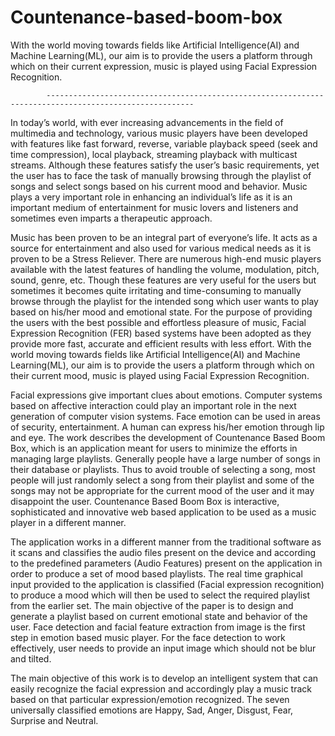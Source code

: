 # Countenance-based-boom-box
  With the world moving towards fields like Artificial Intelligence(AI) and Machine Learning(ML), our aim is to provide the users a platform through which on their current expression, music is played using Facial Expression Recognition.   

            -------------------------------------------------------------------------------------------------------

  In today’s world, with ever increasing advancements in the field of multimedia and technology, various music players have been developed with features like fast forward, reverse, variable playback speed (seek and time compression), local playback, streaming playback with multicast streams. Although these features satisfy the  user’s basic requirements, yet the user has to face the task of manually browsing through the playlist of songs and select songs based on his current mood and behavior. Music plays a very important role in enhancing an individual’s life as it is an important medium of entertainment for music lovers and listeners and sometimes even imparts a therapeutic approach. 
 
  Music has been proven to be an integral part of everyone’s life. It acts as a source for entertainment and also used for various medical needs as it is proven to be a Stress Reliever. There are numerous high-end music players available with the latest features of handling the volume, modulation, pitch, sound, genre, etc. Though these features are very useful for the users but sometimes it becomes quite irritating and time-consuming to manually browse through the playlist for the intended song which user wants to play based on his/her mood and emotional state. For the purpose of providing the users with the best possible and effortless pleasure of music, Facial Expression Recognition (FER) based systems have been adopted as they provide more fast, accurate and efficient results with less effort. With the world moving towards fields like Artificial Intelligence(AI) and Machine Learning(ML), our aim is to provide the users a platform through which on their current mood, music is played using Facial Expression Recognition. 
 
  Facial expressions give important clues about emotions. Computer systems based on affective interaction could play an important role in the next generation of computer vision systems. Face emotion can be used in areas of security, entertainment. A human can express his/her emotion through lip and eye. The work describes the development of Countenance Based Boom Box, which is an application meant for users to minimize the efforts in managing large playlists. Generally people have a large number of songs in their database or playlists. Thus to avoid trouble of selecting a song, most people will just randomly select a song from their playlist and some of the songs may not be appropriate for the current mood of the user and it may disappoint the user. Countenance Based Boom Box is interactive, sophisticated and innovative web based application to be used as a music player in a different manner. 
 
  The application works in a different manner from the traditional software as it scans and classifies the audio files present on the device and according to the predefined parameters (Audio Features) present on the application in order to produce a set of mood based playlists. The real time graphical input provided to the application is classified (Facial expression recognition) to produce a mood which will then be used to select the required playlist from the earlier set. The main objective of the paper is to design and generate a playlist based on current emotional state and behavior of the user. Face detection and facial feature extraction from image is the first step in emotion based music player. For the face detection to work effectively, user needs to provide an input image which should not be blur and tilted. 
 
  The main objective of this work is to develop an intelligent system that can easily recognize the facial expression and accordingly play a music track based on that particular expression/emotion recognized. The seven universally classified emotions are Happy, Sad, Anger, Disgust, Fear, Surprise and Neutral. 
 
 
